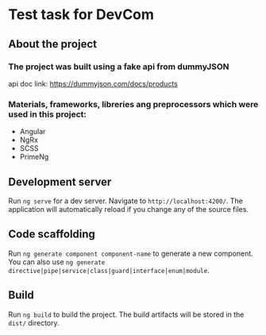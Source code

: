 # Test task for DevCom

## About the project
### The project was built using a fake api from dummyJSON
api doc link: https://dummyjson.com/docs/products

### Materials, frameworks, libreries ang preprocessors which were used in this project:
- Angular
- NgRx
- SCSS
- PrimeNg


## Development server

Run `ng serve` for a dev server. Navigate to `http://localhost:4200/`. The application will automatically reload if you change any of the source files.

## Code scaffolding

Run `ng generate component component-name` to generate a new component. You can also use `ng generate directive|pipe|service|class|guard|interface|enum|module`.

## Build

Run `ng build` to build the project. The build artifacts will be stored in the `dist/` directory.

